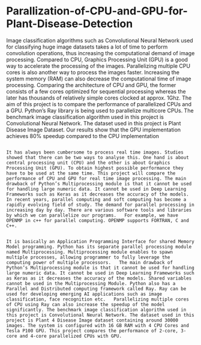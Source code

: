 # Parallization-of-CPU-and-GPU-for-Plant-Disease-Detection
Image classification algorithms such as Convolutional Neural Network used for classifying huge image datasets takes a lot of time to perform convolution operations, thus increasing the computational demand of image processing. Compared to CPU, Graphics Processing Unit (GPU) is a good way to accelerate the processing of the images. Parallelizing multiple CPU cores is also another way to process the images faster.   Increasing the system memory (RAM) can also decrease the computational time of image processing. Comparing the architecture of CPU and GPU, the former consists of a few cores optimized for sequential processing whereas the later has thousands of relatively simple cores clocked at approx. 1Ghz. The aim of this project is to compare the performance of parallelized CPUs and a GPU. Python’s Ray library is being used to parallelize multicore CPUs. The benchmark image classification algorithm used in this project is Convolutional Neural Network. The dataset used in this project is Plant Disease Image Dataset. Our results show that the GPU implementation achieves 80% speedup compared to the CPU implementation

                                                                                         It has always been cumbersome to process real time images. Studies showed that there can be two ways to analyse this. One hand is about central processing unit (CPU) and the other is about Graphics Processing Unit (GPU). To obtain highest possible performance they have to be used at the same time. This project will compare the performance of CPU and GPU for real time image processing. The main drawback of Python’s Multiprocessing module is that it cannot be used for handling large numeric data. It cannot be used in Deep Learning Frameworks such as Keras as it decreases the accuracy of the models.  In recent years, parallel computing and soft computing has become a rapidly evolving field of study. The demand for parallel processing in increasing day by day. There are various software tools and libraries by which we can parallelize our programs.   For example, we have OPENMP in c++ for parallel computing. OPENMP supports FORTRAN, C and C++. 

                                                                                  It is basically an Application Programming Interface for shared Memory Model programming. Python has its separate parallel processing module named Multiprocessing. Multiprocessing module enables to spawn multiple processes, allowing programmer to fully leverage the computing power of multiple processors.   The main drawback of Python’s Multiprocessing module is that it cannot be used for handling large numeric data. It cannot be used in Deep Learning Frameworks such as Keras as it decreases the accuracy of the models. Shared variables cannot be used in the Multiprocessing Module. Python also has a Parallel and Distributed computing framework called Ray. Ray can be used for developing emerging AI applications such as image classification, face recognition etc.   Parallelizing multiple cores of CPU using Ray can also increase the speedup of the model significantly. The benchmark image classification algorithm used in this project is Convolutional Neural Network. The dataset used in this project is Plant 4 Disease Image dataset containing around 30000 images. The system is configured with 16 GB RAM with 4 CPU Cores and Tesla P100 GPU. This project compares the performance of 2-core, 3-core and 4-core parallelized CPUs with GPU.
